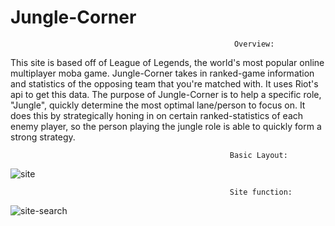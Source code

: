 # Jungle-Corner
                                                      Overview: 
  This site is based off of League of Legends, the world's most popular online multiplayer moba game. Jungle-Corner takes in ranked-game information and statistics of the opposing team that you're matched with. It uses Riot's api to get this data. The purpose of Jungle-Corner is to help a specific role, "Jungle", quickly determine the most optimal lane/person to focus on. It does this by strategically honing in on certain ranked-statistics of each enemy player, so the person playing the jungle role is able to quickly form a strong strategy.                                            




                                                     Basic Layout: 

![site](https://github.com/DC-Developer/Jungle-Corner/blob/master/public/assests/gifs/jungle-corner%20default.gif)





                                                     Site function: 

![site-search](https://github.com/DC-Developer/Jungle-Corner/blob/master/public/assests/gifs/jungle-corner%20search.gif)
